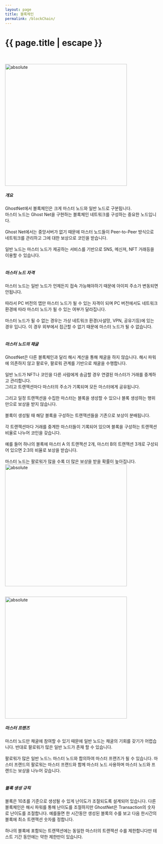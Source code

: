 ```yaml
---
layout: page
title: 블록체인 
permalink: /blockChain/
---
```


<h1 class="page-title">{{ page.title | escape }}</h1>

<div class="container">
      <div class="row">      
          <div class="col s12 m4 l6 center">     <br><br>
            <img width="400" data-action="zoom" src='{{ "/assets/imgs/masternetwork.png" | relative_url }}' alt='absolute'> 
          </div>
          <div class="col s12 m4 l6 left">    
          <h5> 개요</h5>
          GhostNet에서 블록체인은 크게 마스터 노드와 일반 노드로 구분됩니다. <br>
          마스터 노드는 Ghost Net을 구현하는 블록체인 네트워크를 구성하는 중요한 노드입니다. <br><br>
          Ghost Net에서는 중앙서버가 없기 때문에 마스터 노드들이 Peer-to-Peer 방식으로 네트워크를 관리하고 그에 대한 보상으로 코인을 받습니다. <br><br>
          일반 노드는 마스터 노드가 제공하는 서비스를 기반으로 SNS, 메신져, NFT 거래등을 이용할 수 있습니다. <br><br>
          <h5>마스터 노드 자격</h5>
          마스터 노드는 일반 노드가 언제든지 접속 가능해야하기 때문에 아이피 주소가 변동되면 안됩니다. <br> <br>
          따라서 PC 버전의 앱만 마스터 노드가 될 수 있는 자격이 되며 PC 버전에서도 네트워크 환경에 따라 마스터 노드가 될 수 있는 여부가 달라집니다.<br><br>
          마스터 노드가 될 수 없는 경우는 가상 네트워크 환경(사설망, VPN, 공유기등)에 있는 경우 입니다. 이 경우 외부에서 접근할 수 없기 때문에 마스터 노드가 될 수 없습니다.<br><br>          
          </div>
      </div>
      <div class="row">    
          <div class="col s12 m4 l6 left">    
          <h5>마스터 노드의 채굴</h5>
          GhostNet은 다른 블록체인과 달리 해시 계산을 통해 채굴을 하지 않습니다. 해시 파워에 의존하지 않고 팔로우, 팔로워 관계를 기반으로 채굴을 수행합니다. <br><br>
          일반 노드가 NFT나 코인을 다른 사람에게 송금할 경우 연결된 마스터가 거래를 중계하고 관리합니다. <br>
          그리고 트랜잭션마다 마스터의 주소가 기록되며 모든 마스터에게 공유됩니다.<br><br>
          그리고 일정 트랜잭션을 수집한 마스터는 블록을 생성할 수 있으나 블록 생성하는 행위만으로 보상을 받지 않습니다.<br><br>
          블록이 생성될 때 해당 블록을 구성하는 트랜잭션들을 기존으로 보상이 분배됩니다.<br><br>
          각 트랜잭션마다 거래를 중계한 마스터들이 기록되어 있으며 블록을 구성하는 트랜잭션 비율로 나누어 코인을 갖습니다.<br><br>
          예를 들어 하나의 블록에 마스터 A 의 트랜잭션 2개, 마스터 B의 트랜잭션 3개로 구성되어 있으면 2:3의 비율로 보상을 받습니다.<br><br>
          마스터 노드는 팔로워가 많을 수록 더 많은 보상을 받을 확률이 높아집니다.
          </div>  
          <div class="col s12 m4 l6 center">     
            <img width="400" data-action="zoom" src='{{ "/assets/imgs/masternetwork2.png" | relative_url }}' alt='absolute'> 
          </div>
      </div>
      <div class="row">      
          <div class="col s12 m4 l6 center">     <br><br>
            <img width="400" data-action="zoom" src='{{ "/assets/imgs/masternetwork3.png" | relative_url }}' alt='absolute'> 
          </div>
          <div class="col s12 m4 l6 left">           
          <h5>마스터 프랜즈</h5>
          마스터 노드만 채굴에 참여할 수 있기 때문에 일반 노드는 채굴의 기회를 갖기가 어렵습니다. 
          반대로 팔로워가 많은 일반 노드가 존재 할 수 있습니다.<br><br> 
          팔로워가 많은 일반 노드느 마스터 노드와 합의하여 마스터 프랜즈가 될 수 있습니다.
          마스터 프랜드의 팔로워는 마스터 프랜드와 함께 마스터 노드 사용하며 마스터 노드와 프랜드는 보상을 나누어 갖습니다.<br><br>      
          <h5>블록 생성 규칙</h5>
          블록은 10초를 기준으로 생성될 수 있게 난이도가 조절되도록 설계되어 있습니다. 다른 블록체인은 해시 파워를 통해 난이도를 조절하지만 GhostNet은 Transaction의 숫자로 난이도를 조절합니다. 예를들면 한 시간동안 생성된 블록의 수를 보고 다음 한시간의 블록에 최소 트랜잭션 숫자를 정합니다. <br><br>
          하나의 블록에 포함되는 트랜잭션에는 동일한 마스터의 트랜잭션 수를 제한합니다만 테스트 기간 동안에는 약한 제한만이 있습니다.     
          <br><br> <br><br>    
          </div>
      </div>
</div>